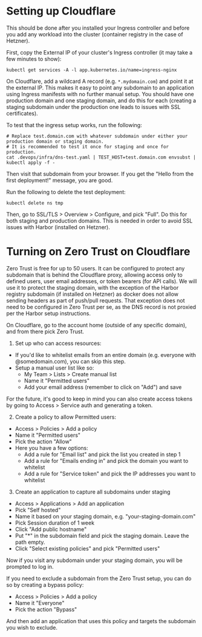 # Setting up Cloudflare

This should be done after you installed your Ingress controller and before you add any workload into the cluster (container registry in the case of Hetzner).

First, copy the External IP of your cluster's Ingress controller (it may take a few minutes to show):

```shell
kubectl get services -A -l app.kubernetes.io/name=ingress-nginx
```

On Cloudflare, add a wildcard A record (e.g. `*.mydomain.com`) and point it at the external IP. This makes it easy to point any subdomain to an application using Ingress manifests with no further manual setup. You should have one production domain and one staging domain, and do this for each (creating a staging subdomain under the production one leads to issues with SSL certificates).

To test that the ingress setup works, run the following:

```shell
# Replace test.domain.com with whatever subdomain under either your production domain or staging domain.
# It is recommended to test it once for staging and once for production.
cat .devops/infra/dns-test.yaml | TEST_HOST=test.domain.com envsubst | kubectl apply -f -
```

Then visit that subdomain from your browser. If you get the "Hello from the first deployment!" message, you are good.

Run the following to delete the test deployment:

```shell
kubectl delete ns tmp
```

Then, go to SSL/TLS > Overview > Configure, and pick "Full". Do this for both staging and production domains. This is needed in order to avoid SSL issues with Harbor (installed on Hetzner).

# Turning on Zero Trust on Cloudflare

Zero Trust is free for up to 50 users. It can be configured to protect any subdomain that is behind the Cloudflare proxy, allowing access only to defined users, user email addresses, or token bearers (for API calls). We will use it to protect the staging domain, with the exception of the Harbor registry subdomain (if installed on Hetzner) as docker does not allow sending headers as part of push/pull requests. That exception does not need to be configured in Zero Trust per se, as the DNS record is not proxied per the Harbor setup instructions.

On Cloudflare, go to the account home (outside of any specific domain), and from there pick Zero Trust.

1. Set up who can access resources:

- If you'd like to whitelist emails from an entire domain (e.g. everyone with @somedomain.com), you can skip this step.
- Setup a manual user list like so:
  - My Team > Lists > Create manual list
  - Name it "Permitted users"
  - Add your email address (remember to click on "Add") and save

For the future, it's good to keep in mind you can also create access tokens by going to Access > Service auth and generating a token.

2. Create a policy to allow Permitted users:

- Access > Policies > Add a policy
- Name it "Permitted users"
- Pick the action "Allow"
- Here you have a few options:
  - Add a rule for "Email list" and pick the list you created in step 1
  - Add a rule for "Emails ending in" and pick the domain you want to whitelist
  - Add a rule for "Service token" and pick the IP addresses you want to whitelist

3. Create an application to capture all subdomains under staging

- Access > Applications > Add an application
- Pick "Self hosted"
- Name it based on your staging domain, e.g. "your-staging-domain.com"
- Pick Session duration of 1 week
- Click "Add public hostname"
- Put "\*" in the subdomain field and pick the staging domain. Leave the path empty.
- Click "Select existing policies" and pick "Permitted users"

Now if you visit any subdomain under your staging domain, you will be prompted to log in.

If you need to exclude a subdomain from the Zero Trust setup, you can do so by creating a bypass policy:

- Access > Policies > Add a policy
- Name it "Everyone"
- Pick the action "Bypass"

And then add an application that uses this policy and targets the subdomain you wish to exclude.